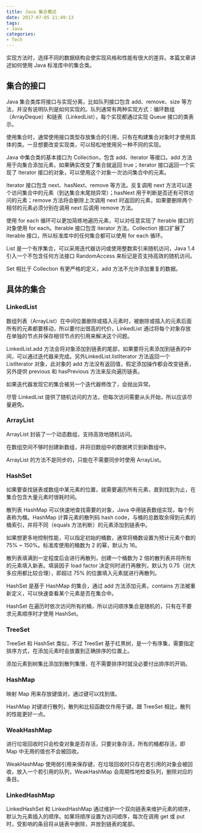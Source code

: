 ```yaml
---
title: Java 集合概述
date: 2017-07-05 21:49:13
tags:
- Java
categories:
- Tech
---
```


实现方法时，选择不同的数据结构会使实现风格和性能有很大的差异。本篇文章讲述如何使用 Java 标准库中的集合类。





<!-- more -->





## 集合的接口

Java 集合类库将接口与实现分离，比如队列接口包含 add、remove、size 等方法，并没有说明队列是如何实现的。队列通常有两种实现方式：循环数组（ArrayDeque）和链表（LinkedList），每个实现都通过实现 Queue 接口的类表示。

使用集合时，通常使用接口类型存放集合的引用，只有在构建集合对象时才使用具体的类。一旦想要改变实现类，可以轻松地使用另一种不同的实现。

Java 中集合类的基本接口为 Collection，包含 add、iterator 等接口。add 方法用于向集合添加元素，如果确实改变了集合就返回 true；iterator 接口返回一个实现了 Iterator 接口的对象，可以使用这个对象一次访问集合中的元素。

Iterator 接口包含 next、hasNext、remove 等方法。反复调用 next 方法可以逐个访问集合中的元素（到达集合末尾抛异常）；hasNext 用于判断是否还有可供访问的元素；remove 方法将会删除上次调用 next 时返回的元素，如果要删除两个相邻的元素必须分别在调用 next 后调用 remove 方法。

使用 for each 循环可以更加简练地遍历元素，可以对任意实现了 Iterable 接口的对象使用 for each。Iterable 接口包含 iterator 方法。Collection 接口扩展了 Iterable 接口，所以标准库中的任何集合都可以使用 for each 循环。

List 是一个有序集合，可以采用迭代器访问或使用整数索引来随机访问，Java 1.4 引入一个不包含任何方法接口 RandomAccess 来标记是否支持高效的随机访问。

Set 相比于 Collection 有更严格的定义，add 方法不允许添加重复的数据。





## 具体的集合



### LinkedList

数组列表（ArrayList）在中间位置删除或插入元素时，被删除或插入的元素后面所有的元素都要移动，所以要付出很高的代价，LinkedList 通过将每个对象存放在单独的节点并保存相邻节点的引用来解决这个问题。

LinkedList.add 方法会将对象添加到链表的尾部，如果要将元素添加到链表的中间，可以通过迭代器来完成。另外LinkedList.listIterator 方法返回一个 ListIterator 对象，此对象的 add 方法没有返回值，假定添加操作都会改变链表，另外提供 previous 和 hasPrevious 方法来反向遍历链表。

如果迭代器发现它的集合被另一个迭代器修改了，会抛出异常。

尽管 LinkedList 提供了随机访问的方法，但每次访问需要从头开始，所以应该尽量避免。



### ArrayList

ArrayList 封装了一个动态数组，支持高效地随机访问。

在数组空间不够时创建新数组，并将旧数组中的数据拷贝到新数组中。

ArrayList 的方法不是同步的，只能在不需要同步时使用 ArrayList。



### HashSet

如果要查找链表或数组中某元素的位置，就需要遍历所有元素，直到找到为止，在集合包含大量元素时很耗时间。

散列表 HashMap 可以快速地查找需要的对象，Java 中用链表数组实现，每个列表称为桶。HashMap 计算元素的散列码 hash code，与桶的总数取余得到元素的桶索引，并将不同（equals 方法判断）的元素添加到链表中。

如果想更多地控制性能，可以指定初始的桶数，通常将桶数设置为预计元素个数的 75% ~ 150%。标准库使用的桶数为 2 的幂，默认为 16。

散列表填满到一定程度后会进行再散列，创建一个桶数为 2 倍的散列表并将所有的元素填入新表。填装因子 load factor 决定何时进行再散列，默认为 0.75（对大多应用都比较合理），即超过 75% 的位置填入元素就进行再散列。

HashSet 是基于 HashMap 的集合，通过 add 方法添加元素，contains 方法被重新定义，可以快速查看某个元素是否在集合中。

HashSet 在遍历时依次访问所有的桶，所以访问顺序集合是随机的，只有在不要求元素顺序时才使用 HashSet。



### TreeSet

TreeSet 和 HashSet 类似，不过 TreeSet 基于红黑树，是一个有序集，需要指定排序方式，在添加元素时会放置到正确排序的位置上。

添加元素到树集比添加到散列集慢，在不需要排序时就没必要付出排序的开销。



### HashMap

映射 Map 用来存放键值对，通过键可以找到值。

HashMap 对键进行散列，散列和比较函数仅作用于键。跟 TreeSet 相比，散列的性能更好一点。



### WeakHashMap

进行垃圾回收时只会检查对象是否存活，只要对象存活，所有的桶都存活，即 Map 中无用的值也不会被回收。

WeakHashMap 使用弱引用来保存键，在垃圾回收时只存在若引用的对象会被回收，放入一个若引用的队列，WeakHashMap 会周期性地检查队列，删除对应的条目。



### LinkedHashMap

LinkedHashSet 和 LinkedHashMap 通过维护一个双向链表来维护元素的顺序，默认为元素插入的顺序。如果将顺序设置为访问顺序，每次在调用 get 或 put 时，受影响的条目将从链表中删除，并放到链表的尾部。


